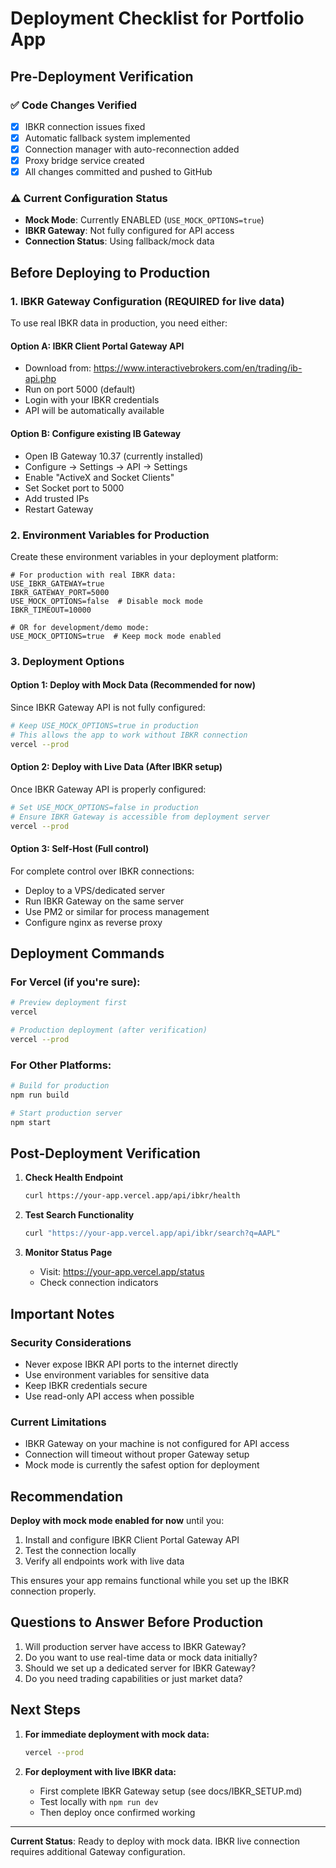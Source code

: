 # Deployment Checklist for Portfolio App

## Pre-Deployment Verification

### ✅ Code Changes Verified
- [x] IBKR connection issues fixed
- [x] Automatic fallback system implemented
- [x] Connection manager with auto-reconnection added
- [x] Proxy bridge service created
- [x] All changes committed and pushed to GitHub

### ⚠️ Current Configuration Status
- **Mock Mode**: Currently ENABLED (`USE_MOCK_OPTIONS=true`)
- **IBKR Gateway**: Not fully configured for API access
- **Connection Status**: Using fallback/mock data

## Before Deploying to Production

### 1. IBKR Gateway Configuration (REQUIRED for live data)
To use real IBKR data in production, you need either:

#### Option A: IBKR Client Portal Gateway API
- Download from: https://www.interactivebrokers.com/en/trading/ib-api.php
- Run on port 5000 (default)
- Login with your IBKR credentials
- API will be automatically available

#### Option B: Configure existing IB Gateway
- Open IB Gateway 10.37 (currently installed)
- Configure → Settings → API → Settings
- Enable "ActiveX and Socket Clients"
- Set Socket port to 5000
- Add trusted IPs
- Restart Gateway

### 2. Environment Variables for Production
Create these environment variables in your deployment platform:

```env
# For production with real IBKR data:
USE_IBKR_GATEWAY=true
IBKR_GATEWAY_PORT=5000
USE_MOCK_OPTIONS=false  # Disable mock mode
IBKR_TIMEOUT=10000

# OR for development/demo mode:
USE_MOCK_OPTIONS=true  # Keep mock mode enabled
```

### 3. Deployment Options

#### Option 1: Deploy with Mock Data (Recommended for now)
Since IBKR Gateway API is not fully configured:
```bash
# Keep USE_MOCK_OPTIONS=true in production
# This allows the app to work without IBKR connection
vercel --prod
```

#### Option 2: Deploy with Live Data (After IBKR setup)
Once IBKR Gateway API is properly configured:
```bash
# Set USE_MOCK_OPTIONS=false in production
# Ensure IBKR Gateway is accessible from deployment server
vercel --prod
```

#### Option 3: Self-Host (Full control)
For complete control over IBKR connections:
- Deploy to a VPS/dedicated server
- Run IBKR Gateway on the same server
- Use PM2 or similar for process management
- Configure nginx as reverse proxy

## Deployment Commands

### For Vercel (if you're sure):
```bash
# Preview deployment first
vercel

# Production deployment (after verification)
vercel --prod
```

### For Other Platforms:
```bash
# Build for production
npm run build

# Start production server
npm start
```

## Post-Deployment Verification

1. **Check Health Endpoint**
   ```bash
   curl https://your-app.vercel.app/api/ibkr/health
   ```

2. **Test Search Functionality**
   ```bash
   curl "https://your-app.vercel.app/api/ibkr/search?q=AAPL"
   ```

3. **Monitor Status Page**
   - Visit: https://your-app.vercel.app/status
   - Check connection indicators

## Important Notes

### Security Considerations
- Never expose IBKR API ports to the internet directly
- Use environment variables for sensitive data
- Keep IBKR credentials secure
- Use read-only API access when possible

### Current Limitations
- IBKR Gateway on your machine is not configured for API access
- Connection will timeout without proper Gateway setup
- Mock mode is currently the safest option for deployment

## Recommendation

**Deploy with mock mode enabled for now** until you:
1. Install and configure IBKR Client Portal Gateway API
2. Test the connection locally
3. Verify all endpoints work with live data

This ensures your app remains functional while you set up the IBKR connection properly.

## Questions to Answer Before Production

1. Will production server have access to IBKR Gateway?
2. Do you want to use real-time data or mock data initially?
3. Should we set up a dedicated server for IBKR Gateway?
4. Do you need trading capabilities or just market data?

## Next Steps

1. **For immediate deployment with mock data:**
   ```bash
   vercel --prod
   ```

2. **For deployment with live IBKR data:**
   - First complete IBKR Gateway setup (see docs/IBKR_SETUP.md)
   - Test locally with `npm run dev`
   - Then deploy once confirmed working

---

**Current Status**: Ready to deploy with mock data. IBKR live connection requires additional Gateway configuration.
